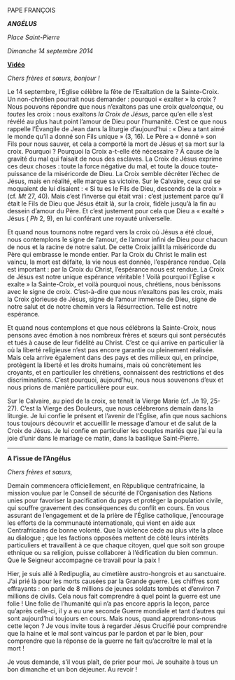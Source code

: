 PAPE FRANÇOIS

***ANGÉLUS***

*Place Saint-Pierre*

*Dimanche 14 septembre 2014*

**[Vidéo](http://player.rv.va/vaticanplayer.asp?language=it&tic=VA_394ZNW9H)**

*Chers frères et sœurs, bonjour !*

Le 14 septembre, l’Église célèbre la fête de l’Exaltation de la Sainte-Croix. Un non-chrétien pourrait nous demander : pourquoi « exalter » la croix ? Nous pouvons répondre que nous n’exaltons pas une croix *quelconque*, ou *toutes* les croix : nous exaltons *la Croix de Jésus*, parce qu’en elle s’est révélé au plus haut point l’amour de Dieu pour l’humanité. C’est ce que nous rappelle l’Évangile de Jean dans la liturgie d’aujourd’hui : « Dieu a tant aimé le monde qu’il a donné son Fils unique » (3, 16). Le Père a « donné » son Fils pour nous sauver, et cela a comporté la mort de Jésus et sa mort sur la croix. Pourquoi ? Pourquoi la Croix a-t-elle été nécessaire ? À cause de la gravité du mal qui faisait de nous des esclaves. La Croix de Jésus exprime ces deux choses : toute la force négative du mal, et toute la douce toute-puissance de la miséricorde de Dieu. La Croix semble décréter l’échec de Jésus, mais en réalité, elle marque sa victoire. Sur le Calvaire, ceux qui se moquaient de lui disaient : « Si tu es le Fils de Dieu, descends de la croix » (cf. *Mt* 27, 40). Mais c’est l’inverse qui était vrai : c’est justement parce qu’il était le Fils de Dieu que Jésus était là, sur la croix, fidèle jusqu’à la fin au dessein d’amour du Père. Et c’est justement pour cela que Dieu a « exalté » Jésus ( *Ph* 2, 9), en lui conférant une royauté universelle.

Et quand nous tournons notre regard vers la croix où Jésus a été cloué, nous contemplons le signe de l’amour, de l’amour infini de Dieu pour chacun de nous et la racine de notre salut. De cette Croix jaillit la miséricorde du Père qui embrasse le monde entier. Par la Croix du Christ le malin est vaincu, la mort est défaite, la vie nous est donnée, l’espérance rendue. Cela est important : par la Croix du Christ, l’espérance nous est rendue. La Croix de Jésus est notre unique espérance véritable ! Voilà pourquoi l’Église « exalte » la Sainte-Croix, et voilà pourquoi nous, chrétiens, nous bénissons avec le signe de croix. C’est-à-dire que nous n’exaltons pas les croix, mais la Croix glorieuse de Jésus, signe de l’amour immense de Dieu, signe de notre salut et de notre chemin vers la Résurrection. Telle est notre espérance.

Et quand nous contemplons et que nous célébrons la Sainte-Croix, nous pensons avec émotion à nos nombreux frères et sœurs qui sont persécutés et tués à cause de leur fidélité au Christ. C’est ce qui arrive en particulier là où la liberté religieuse n’est pas encore garantie ou pleinement réalisée. Mais cela arrive également dans des pays et des milieux qui, en principe, protègent la liberté et les droits humains, mais où concrètement les croyants, et en particulier les chrétiens, connaissent des restrictions et des discriminations. C’est pourquoi, aujourd’hui, nous nous souvenons d’eux et nous prions de manière particulière pour eux.

Sur le Calvaire, au pied de la croix, se tenait la Vierge Marie (cf. *Jn* 19, 25-27). C’est la Vierge des Douleurs, que nous célébrerons demain dans la liturgie. Je lui confie le présent et l’avenir de l’Église, afin que nous sachions tous toujours découvrir et accueillir le message d’amour et de salut de la Croix de Jésus. Je lui confie en particulier les couples mariés que j’ai eu la joie d’unir dans le mariage ce matin, dans la basilique Saint-Pierre.

* * *

**A l’issue de l’Angélus**

*Chers frères et sœurs,*

Demain commencera officiellement, en République centrafricaine, la mission voulue par le Conseil de sécurité de l’Organisation des Nations unies pour favoriser la pacification du pays et protéger la population civile, qui souffre gravement des conséquences du conflit en cours. En vous assurant de l’engagement et de la prière de l’Église catholique, j’encourage les efforts de la communauté internationale, qui vient en aide aux Centrafricains de bonne volonté. Que la violence cède au plus vite la place au dialogue ; que les factions opposées mettent de côté leurs intérêts particuliers et travaillent à ce que chaque citoyen, quel que soit son groupe ethnique ou sa religion, puisse collaborer à l’édification du bien commun. Que le Seigneur accompagne ce travail pour la paix !

Hier, je suis allé à Redipuglia, au cimetière austro-hongrois et au sanctuaire. J’ai prié là pour les morts causées par la Grande guerre. Les chiffres sont effrayants : on parle de 8 millions de jeunes soldats tombés et d’environ 7 millions de civils. Cela nous fait comprendre à quel point la guerre est une folie ! Une folie de l’humanité qui n’a pas encore appris la leçon, parce qu’après celle-ci, il y a eu une seconde Guerre mondiale et tant d’autres qui sont aujourd’hui toujours en cours. Mais nous, quand apprendrons-nous cette leçon ? Je vous invite tous à regarder Jésus Crucifié pour comprendre que la haine et le mal sont vaincus par le pardon et par le bien, pour comprendre que la réponse de la guerre ne fait qu’accroître le mal et la mort !

Je vous demande, s’il vous plaît, de prier pour moi. Je souhaite à tous un bon dimanche et un bon déjeuner. Au revoir !